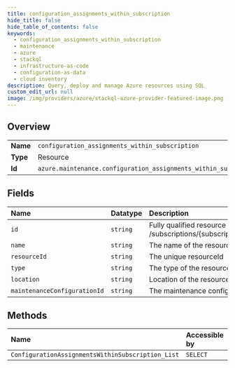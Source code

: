 ```yaml
---
title: configuration_assignments_within_subscription
hide_title: false
hide_table_of_contents: false
keywords:
  - configuration_assignments_within_subscription
  - maintenance
  - azure    
  - stackql
  - infrastructure-as-code
  - configuration-as-data
  - cloud inventory
description: Query, deploy and manage Azure resources using SQL
custom_edit_url: null
image: /img/providers/azure/stackql-azure-provider-featured-image.png
---
```

  
    

## Overview
<table><tbody>
<tr><td><b>Name</b></td><td><code>configuration_assignments_within_subscription</code></td></tr>
<tr><td><b>Type</b></td><td>Resource</td></tr>
<tr><td><b>Id</b></td><td><code>azure.maintenance.configuration_assignments_within_subscription</code></td></tr>
</tbody></table>

## Fields
| Name | Datatype | Description |
|:-----|:---------|:------------|
| `id` | `string` | Fully qualified resource ID for the resource. Ex - /subscriptions/&#123;subscriptionId&#125;/resourceGroups/&#123;resourceGroupName&#125;/providers/&#123;resourceProviderNamespace&#125;/&#123;resourceType&#125;/&#123;resourceName&#125; |
| `name` | `string` | The name of the resource |
| `resourceId` | `string` | The unique resourceId |
| `type` | `string` | The type of the resource. E.g. "Microsoft.Compute/virtualMachines" or "Microsoft.Storage/storageAccounts" |
| `location` | `string` | Location of the resource |
| `maintenanceConfigurationId` | `string` | The maintenance configuration Id |
## Methods
| Name | Accessible by | Required Params |
|:-----|:--------------|:----------------|
| `ConfigurationAssignmentsWithinSubscription_List` | `SELECT` | `subscriptionId` |
